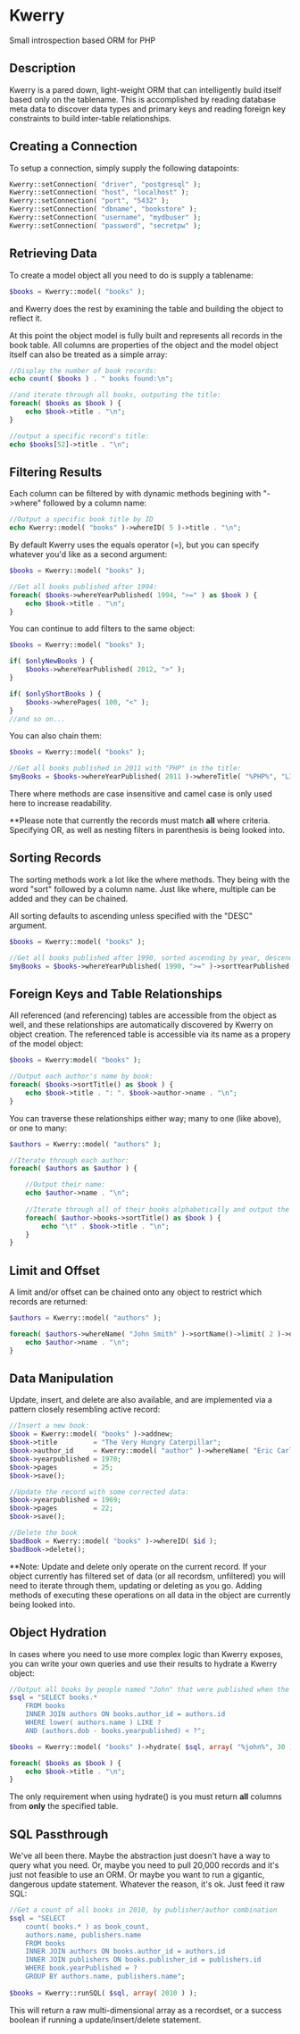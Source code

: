 Kwerry
=========

Small introspection based ORM for PHP

Description
-----------

Kwerry is a pared down, light-weight ORM that can intelligently build itself based only on the tablename.  This is accomplished by reading database meta data to discover data types and primary keys and reading foreign key constraints to build inter-table relationships.

Creating a Connection
---------------------

To setup a connection, simply supply the following datapoints:

```php
Kwerry::setConnection( "driver", "postgresql" );
Kwerry::setConnection( "host", "localhost" );
Kwerry::setConnection( "port", "5432" );
Kwerry::setConnection( "dbname", "bookstore" );
Kwerry::setConnection( "username", "mydbuser" );
Kwerry::setConnection( "password", "secretpw" );
```

Retrieving Data
---------------

To create a model object all you need to do is supply a tablename:

```php
$books = Kwerry::model( "books" );
```
and Kwerry does the rest by examining the table and building the object to reflect it.

At this point the object model is fully built and represents all records in the book table. All columns are properties of the object and the model object itself can also be treated as a simple array:

```php
//Display the number of book records:
echo count( $books ) . " books found:\n";

//and iterate through all books, outputing the title:
foreach( $books as $book ) {
	echo $book->title . "\n";
}

//output a specific record's title:
echo $books[52]->title . "\n";
```



Filtering Results
-----------------

Each column can be filtered by with dynamic methods begining with "->where" followed by a column name:

```php
//Output a specific book title by ID
echo Kwerry::model( "books" )->whereID( 5 )->title . "\n";
```

By default Kwerry uses the equals operator (=), but you can specify whatever you'd like as a second argument:

```php
$books = Kwerry::model( "books" );

//Get all books published after 1994:
foreach( $books->whereYearPublished( 1994, ">=" ) as $book ) {
	echo $book->title . "\n";
}
```

You can continue to add filters to the same object:

```php
$books = Kwerry::model( "books" );

if( $onlyNewBooks ) {
	$books->whereYearPublished( 2012, ">" );
}

if( $onlyShortBooks ) {
	$books->wherePages( 100, "<" );
}
//and so on...
```

You can also chain them:

```php
$books = Kwerry::model( "books" );

//Get all books published in 2011 with "PHP" in the title:
$myBooks = $books->whereYearPublished( 2011 )->whereTitle( "%PHP%", "LIKE" );
```

There where methods are case insensitive and camel case is only used here to increase readability.

\*\*Please note that currently the records must match **all** where criteria. Specifying OR, as well as nesting filters in parenthesis is being looked into.

Sorting Records
---------------

The sorting methods work a lot like the where methods. They being with the word "sort" followed by a column name. Just like where, multiple can be added and they can be chained.

All sorting defaults to ascending unless specified with the "DESC" argument.

```php
$books = Kwerry::model( "books" );

//Get all books published after 1990, sorted ascending by year, descending by title:
$myBooks = $books->whereYearPublished( 1990, ">=" )->sortYearPublished()->sortTitle( "DESC" );
```

Foreign Keys and Table Relationships
------------------------------------

All referenced (and referencing) tables are accessible from the object as well, and these relationships are automatically discovered by Kwerry on object creation.  The referenced table is accessible via its name as a propery of the model object:

```php
$books = Kwerry:model( "books" );

//Output each author's name by book:
foreach( $books->sortTitle() as $book ) {
	echo $book->title . ": ". $book->author->name . "\n";
}
```

You can traverse these relationships either way; many to one (like above), or one to many:

```php
$authors = Kwerry::model( "authors" );

//Iterate through each author:
foreach( $authors as $author ) {

	//Output their name:
	echo $author->name . "\n";
	
	//Iterate through all of their books alphabetically and output the title:
	foreach( $author->books->sortTitle() as $book ) {
		echo "\t" . $book->title . "\n";
	}
}
```

Limit and Offset
----------------

A limit and/or offset can be chained onto any object to restrict which records are returned:

```php
$authors = Kwerry::model( "authors" );

foreach( $authors->whereName( "John Smith" )->sortName()->limit( 2 )->offset( 5 ) as $author ) {
	echo $author->name . "\n";
}
```
Data Manipulation
-----------------

Update, insert, and delete are also available, and are implemented via a pattern closely resembling active record:

```php
//Insert a new book:
$book = Kwerry::model( "books" )->addnew;
$book->title         = "The Very Hungry Caterpillar";
$book->author_id     = Kwerry::model( "author" )->whereName( "Eric Carle" )->id;
$book->yearpublished = 1970;
$book->pages         = 25;
$book->save();

//Update the record with some corrected data:
$book->yearpublished = 1969;
$book->pages         = 22;
$book->save();

//Delete the book
$badBook = Kwerry::model( "books" )->whereID( $id );
$badBook->delete();
```
\*\*Note: Update and delete only operate on the current record. If your object currently has filtered set of data (or all recordsm, unfiltered) you will need to iterate through them, updating or deleting as you go.  Adding methods of executing these operations on all data in the object are currently being looked into.

Object Hydration
----------------

In cases where you need to use more complex logic than Kwerry exposes, you can write your own queries and use their results to hydrate a Kwerry object:

```php
//Output all books by people named "John" that were published when the author was younger than 30:
$sql = "SELECT books.*
	FROM books
	INNER JOIN authors ON books.author_id = authors.id
	WHERE lower( authors.name ) LIKE ?
	AND (authors.dob - books.yearpublished) < ?";

$books = Kwerry::model( "books" )->hydrate( $sql, array( "%john%", 30 ) );

foreach( $books as $book ) {
	echo $book->title . "\n";
}
```
The only requirement when using hydrate() is you must return **all** columns from **only** the specified table.

SQL Passthrough
---------------

We've all been there. Maybe the abstraction just doesn't have a way to query what you need. Or, maybe you need to pull 20,000 records and it's just not feasible to use an ORM. Or maybe you want to run a gigantic, dangerous update statement. Whatever the reason, it's ok. Just feed it raw SQL:

```php
//Get a count of all books in 2010, by publisher/author combination
$sql = "SELECT
	count( books.* ) as book_count,
	authors.name, publishers.name
	FROM books
	INNER JOIN authors ON books.author_id = authors.id
	INNER JOIN publishers ON books.publisher_id = publishers.id
	WHERE book.yearPublished = ?
	GROUP BY authors.name, publishers.name";
	
$books = Kwerry::runSQL( $sql, array( 2010 ) );
```

This will return a raw multi-dimensional array as a recordset, or a success boolean if running a update/insert/delete statement.
